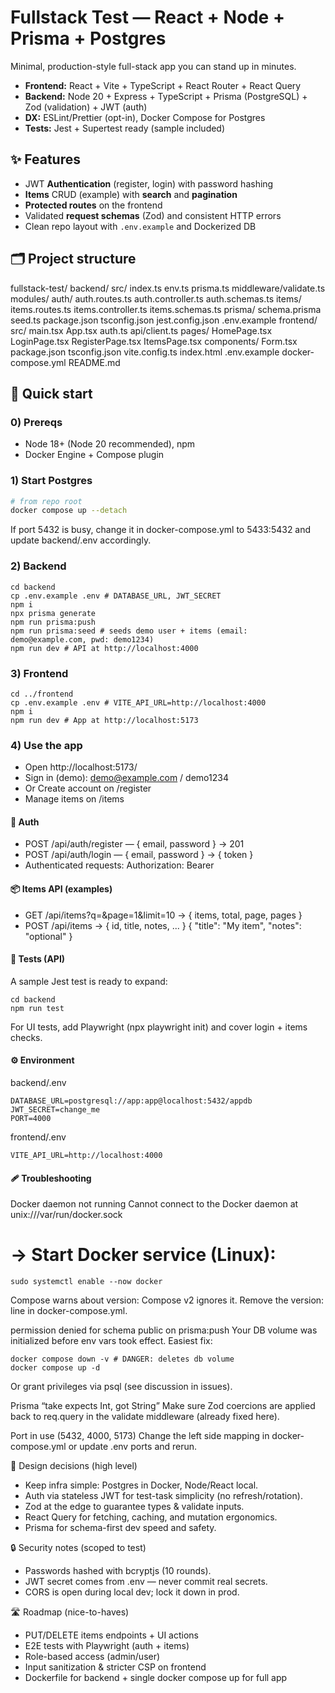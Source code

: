 # Fullstack Test — React + Node + Prisma + Postgres

Minimal, production-style full-stack app you can stand up in minutes.

-   **Frontend:** React + Vite + TypeScript + React Router + React Query
-   **Backend:** Node 20 + Express + TypeScript + Prisma (PostgreSQL) + Zod (validation) + JWT (auth)
-   **DX:** ESLint/Prettier (opt-in), Docker Compose for Postgres
-   **Tests:** Jest + Supertest ready (sample included)

## ✨ Features

-   JWT **Authentication** (register, login) with password hashing
-   **Items** CRUD (example) with **search** and **pagination**
-   **Protected routes** on the frontend
-   Validated **request schemas** (Zod) and consistent HTTP errors
-   Clean repo layout with `.env.example` and Dockerized DB

## 🗂 Project structure

fullstack-test/
backend/
src/
index.ts
env.ts
prisma.ts
middleware/validate.ts
modules/
auth/
auth.routes.ts
auth.controller.ts
auth.schemas.ts
items/
items.routes.ts
items.controller.ts
items.schemas.ts
prisma/
schema.prisma
seed.ts
package.json
tsconfig.json
jest.config.json
.env.example
frontend/
src/
main.tsx
App.tsx
auth.ts
api/client.ts
pages/
HomePage.tsx
LoginPage.tsx
RegisterPage.tsx
ItemsPage.tsx
components/
Form.tsx
package.json
tsconfig.json
vite.config.ts
index.html
.env.example
docker-compose.yml
README.md

## 🚀 Quick start

### 0) Prereqs

-   Node 18+ (Node 20 recommended), npm
-   Docker Engine + Compose plugin

### 1) Start Postgres

```bash
# from repo root
docker compose up --detach
```

If port 5432 is busy, change it in docker-compose.yml to 5433:5432 and update backend/.env accordingly.

### 2) Backend

```
cd backend
cp .env.example .env # DATABASE_URL, JWT_SECRET
npm i
npx prisma generate
npm run prisma:push
npm run prisma:seed # seeds demo user + items (email: demo@example.com, pwd: demo1234)
npm run dev # API at http://localhost:4000
```

### 3) Frontend

```
cd ../frontend
cp .env.example .env # VITE_API_URL=http://localhost:4000
npm i
npm run dev # App at http://localhost:5173
```

### 4) Use the app

-   Open http://localhost:5173/
-   Sign in (demo): demo@example.com / demo1234
-   Or Create account on /register
-   Manage items on /items

#### 🔐 Auth

-   POST /api/auth/register — { email, password } → 201
-   POST /api/auth/login — { email, password } → { token }
-   Authenticated requests: Authorization: Bearer <token>

#### 📦 Items API (examples)

-   GET /api/items?q=&page=1&limit=10 → { items, total, page, pages }
-   POST /api/items → { id, title, notes, ... }
    { "title": "My item", "notes": "optional" }

#### 🧪 Tests (API)

A sample Jest test is ready to expand:

```
cd backend
npm run test
```

For UI tests, add Playwright (npx playwright init) and cover login + items checks.

#### ⚙️ Environment

backend/.env

```
DATABASE_URL=postgresql://app:app@localhost:5432/appdb
JWT_SECRET=change_me
PORT=4000
```

frontend/.env

```
VITE_API_URL=http://localhost:4000
```

#### 🩹 Troubleshooting

Docker daemon not running
Cannot connect to the Docker daemon at unix:///var/run/docker.sock

# → Start Docker service (Linux):

```
sudo systemctl enable --now docker
```

Compose warns about version:
Compose v2 ignores it. Remove the version: line in docker-compose.yml.

permission denied for schema public on prisma:push
Your DB volume was initialized before env vars took effect. Easiest fix:

```
docker compose down -v # DANGER: deletes db volume
docker compose up -d
```

Or grant privileges via psql (see discussion in issues).

Prisma “take expects Int, got String”
Make sure Zod coercions are applied back to req.query in the validate middleware (already fixed here).

Port in use (5432, 4000, 5173)
Change the left side mapping in docker-compose.yml or update .env ports and rerun.

🧭 Design decisions (high level)

-   Keep infra simple: Postgres in Docker, Node/React local.
-   Auth via stateless JWT for test-task simplicity (no refresh/rotation).
-   Zod at the edge to guarantee types & validate inputs.
-   React Query for fetching, caching, and mutation ergonomics.
-   Prisma for schema-first dev speed and safety.

🔒 Security notes (scoped to test)

-   Passwords hashed with bcryptjs (10 rounds).
-   JWT secret comes from .env — never commit real secrets.
-   CORS is open during local dev; lock it down in prod.

🛣️ Roadmap (nice-to-haves)

-   PUT/DELETE items endpoints + UI actions
-   E2E tests with Playwright (auth + items)
-   Role-based access (admin/user)
-   Input sanitization & stricter CSP on frontend
-   Dockerfile for backend + single docker compose up for full app
